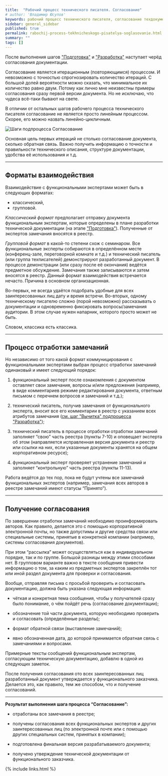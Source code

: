 ```yaml
---
title:  "Рабочий процесс технического писателя. Согласование"
# author: 'Владимир Юсупов'
keywords: рабочий процесс технического писателя, согласование техдокументации, структурирование техдокументации, вычитка техдокументации, согласование технической документации, техписатель, блог технического писателя, технический писатель москва, заметки техписателя
sidebar: general_sidebar
published: true
permalink: rabochij-process-tekhnicheskogo-pisatelya-soglasovanie.html
summary: ""
tags: []
---
```


После выполнения шагов ["Подготовка"](https://techwritex.ru/rabochij-process-tekhnicheskogo-pisatelya-podgotovka.html) и ["Разработка"](https://techwritex.ru/rabochij-process-tekhnicheskogo-pisatelya-razrabotka.html) наступает черёд согласования документации.

Согласование является итерационным (повторяющимся) процессом. И невозможно с точностью спрогнозировать количество итераций. С большой долей вероятности можно сказать, что минимальное их количество равно двум. Потому как лично мне неизвестны примеры согласования сразу первой версии документа. Но не исключаю, что чудеса всё-таки бывают на свете. 

В отличии от остальных шагов рабочего процесса технического писателя согласование не является просто линейным процессом. Скорее, его можно назвать линейно-цикличным.

<p><img src="{{ "images/shagi-podprocessa-soglasovanie.png" }}" alt="Шаги подпроцесса Согласование"/></p>

Основная цель первых итераций не столько согласование документа, сколько обратная связь. Важно получить информацию о точности и правильности технического описания, структуре документации, удобства её использования и т.д.

***

## Форматы взаимодействия

Взаимодействие с функциональными экспертами может быть в следующих форматах: 

- классический, 
- групповой. 

*Классический формат* предполагает отправку документа функциональным экспертам, которые определены в плане разработки технической документации (на этапе ["Подготовка"](https://techwritex.ru/rabochij-process-tekhnicheskogo-pisatelya-podgotovka.html)). Полученные от экспертов замечания вносятся в реестр. 

*Групповой формат* в какой-то степени схож с семинаром. Все функциональные эксперты собираются в определённом месте (конференц-зале, переговорной комнате и т.д.) и технический писатель (или группа техписателей) демонстрируют разработанный документ. В процессе демонстрации (или сразу после её окончания) ведётся предметное обсуждение. Замечания также записываются и затем вносятся в реестр. Данный формат взаимодействия встречается нечасто. Причина в основном организационная. 

Во-первых, не всегда удаётся подобрать удобные для всех заинтересованных лиц дату и время встречи. Во-вторых, одному техническому писателю сложно (порой невозможно) рассказывать о документации и одновременно фиксировать вопросы/замечания аудитории. В этом случае нужен напарник, которого просто может не быть. 

Словом, классика есть классика.

***

## Процесс отработки замечаний

Но независимо от того какой формат коммуницирования с функциональными экспертами выбран процесс отработки замечаний одинаковый и имеет следующий порядок: 

1. функциональный эксперт после ознакомления с документом оставляет свои замечания, вопросы и/или предложения (например, в виде комментариев режиме редактирования документа, ответным письмом с перечнем вопросов и замечаний и т.д.); 

2. технический писатель, получив замечания от функционального эксперта, вносит все его комментарии в реестр с указанием всех атрибутов замечания ([см. шаг "Вычитка" подпроцесса "Разработка"](https://techwritex.ru/rabochij-process-tekhnicheskogo-pisatelya-razrabotka.html#%D0%B2%D1%8B%D1%87%D0%B8%D1%82%D0%BA%D0%B0)); 

3. технический писатель в процессе отработки отработки замечаний заполняет “свою” часть реестра (пункты 7-10) и оповещает эксперта об этом (направляется исправленная версия документа и реестр или ссылки на них, если указанные документы хранятся на общем корпоративном ресурсе); 

4. функциональный эксперт проверяет устранение замечаний и заполняет “контрольную” часть реестра (пункты 11-13). 

Работа ведётся до тех пор, пока не будут учтены все замечаний функциональных экспертов (например, замечания всех авторов в реестре замечаний имеют статусы “Принято”). 

***

## Получение согласования

По завершении отработки замечаний необходимо проинформировать авторов. Как правило, делается это с помощью корпоративной электронной почты, но также допустимы и другие средства связи или специальные системы, принятые в конкретной компании (например, системы согласования документов). 

При этом “рассылка” может осуществляться как в индивидуальном порядке, так и по группе. Большой разницы между этими способами нет. В групповом варианте важно в тексте сообщения привести информацию о том, за каким из предметных экспертов закреплён тот или иной раздел документа для проверки и согласования. 

Вообще, отправляя письма с просьбой проверить и согласовать документацию, должна быть указана следующая информация:
 
- чёткая и конкретная тема сообщения, чтобы у получателей сразу было понимание, о чём пойдёт речь (согласование документации); 

- обозначение той части документа, которую необходимо проверить и согласовать (определённые разделы); 

- формат обратной связи (выставление замечаний); 

- явно обозначенная дата, до которой принимается обратная связь с замечаниями и вопросами. 

Примерные тексты  сообщений функциональным экспертам, согласующим техническую документацию, добавлю в одной из следующих заметок.

После получения согласования ото всех заинтересованных лиц разработанный документ утверждается у функционального заказчика. Делается это, как правило, тем же способом, что и получение согласований.

***

**Результат выполнения шага процесса “Согласование”:**

- отработаны все замечания в реестре; 

- получены согласования всех функциональных экспертов и других заинтересованных лиц (по электронной почте или с помощью других специальных систем, принятых в компании); 

- подготовлена финальная версия разрабатываемого документа; 

- получено утверждение технической документации от функционального заказчика.

{% include links.html %}
